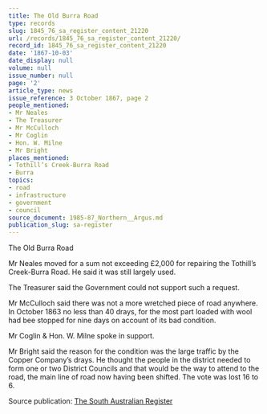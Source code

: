 ```yaml
---
title: The Old Burra Road
type: records
slug: 1845_76_sa_register_content_21220
url: /records/1845_76_sa_register_content_21220/
record_id: 1845_76_sa_register_content_21220
date: '1867-10-03'
date_display: null
volume: null
issue_number: null
page: '2'
article_type: news
issue_reference: 3 October 1867, page 2
people_mentioned:
- Mr Neales
- The Treasurer
- Mr McCulloch
- Mr Coglin
- Hon. W. Milne
- Mr Bright
places_mentioned:
- Tothill’s Creek-Burra Road
- Burra
topics:
- road
- infrastructure
- government
- council
source_document: 1985-87_Northern__Argus.md
publication_slug: sa-register
---
```


The Old Burra Road

Mr Neales moved for a sum not exceeding £2,000 for repairing the Tothill’s Creek-Burra Road.  He said it was still largely used.

The Treasurer said the Government could not support such a request.

Mr McCulloch said there was not a more wretched piece of road anywhere.  In October 1863 no less than 40 drays, for the most part loaded with wool had bee stopped for nine days on account of its bad condition.

Mr Coglin & Hon. W. Milne spoke in support.

Mr Bright said the reason for the condition was the large traffic by the Copper Company’s drays.  He thought the people in the district needed to form one or two District Councils and that would be the way to attend to the road, the main line of road now having been shifted.  The vote was lost 16 to 6.

Source publication: [The South Australian Register](/publications/sa-register/)
